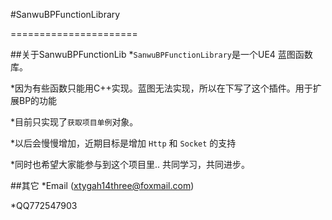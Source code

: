﻿#SanwuBPFunctionLibrary

======================

##关于SanwuBPFunctionLib
*`SanwuBPFunctionLibrary`是一个UE4 蓝图函数库。

*因为有些函数只能用C++实现。蓝图无法实现，所以在下写了这个插件。用于扩展BP的功能

*目前只实现了`获取项目单例`对象。

*以后会慢慢增加，近期目标是增加 `Http` 和 `Socket` 的支持


*同时也希望大家能参与到这个项目里..  共同学习，共同进步。


##其它
*Email (xtygah14three@foxmail.com)

*QQ772547903
